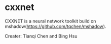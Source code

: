 cxxnet
======

CXXNET is a neural network toolkit build on mshadow(https://github.com/tqchen/mshadow). 


Creater: Tianqi Chen and Bing Hsu

